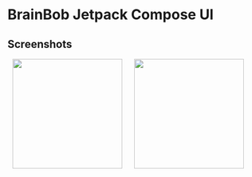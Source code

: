# BrainBob Jetpack Compose UI

## Screenshots

<img src="https://github.com/mondal-souvik/test_readme/assets/100204863/91fb5073-b676-4b81-85c4-2b95548c4c08" width="220" hspace="10">
<img src="https://github.com/mondal-souvik/test_readme/assets/100204863/b2329040-72c0-43c6-a4f0-e39aafdbe872"  width="220" hspace="10">
